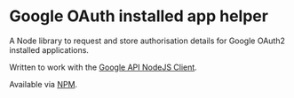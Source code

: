 # Google OAuth installed app helper
A Node library to request and store authorisation details for Google OAuth2 installed applications.

Written to work with the [Google API NodeJS Client](https://github.com/google/google-api-nodejs-client).

Available via [NPM](https://www.npmjs.com/package/google-oauth-installed-app).
